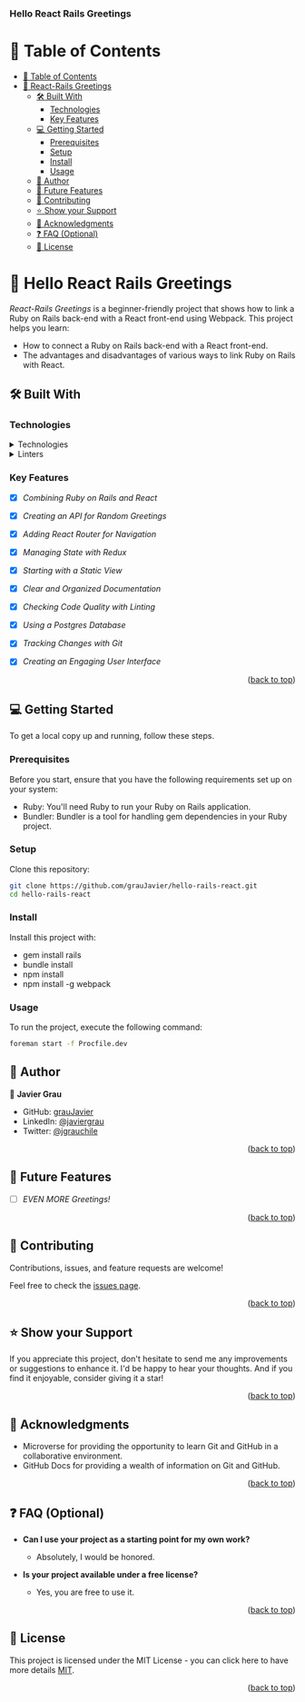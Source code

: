 <a name="readme-top"></a>

  <h3><b>Hello React Rails Greetings</b></h3>

</div>

# 📗 Table of Contents

- [📗 Table of Contents](#-table-of-contents)
- [📖 React-Rails Greetings](#-react-rails-greetings-)
  - [🛠 Built With](#-built-with)
    - [Technologies](#technologies)
    - [Key Features](#key-features)
  - [💻 Getting Started](#-getting-started)
    - [Prerequisites](#prerequisites)
    - [Setup](#setup)
    - [Install](#install)
    - [Usage](#usage)
  - [👥 Author](#-author)
  - [🔭 Future Features](#-future-features)
  - [🤝 Contributing](#-contributing)
  - [⭐️ Show your Support](#️-show-your-support)
  - [🙏 Acknowledgments](#-acknowledgments)
  - [❓ FAQ (Optional)](#-faq-optional)
  - [📝 License](#-license)

<!-- PROJECT DESCRIPTION -->

# 📖 Hello React Rails Greetings <a name="about-project"></a>
*React-Rails Greetings* is a beginner-friendly project that shows how to link a Ruby on Rails back-end with a React front-end using Webpack. This project helps you learn:

- How to connect a Ruby on Rails back-end with a React front-end.
- The advantages and disadvantages of various ways to link Ruby on Rails with React.

## 🛠 Built With <a name="built-with"></a>

### Technologies <a name="technologies"></a>

<details>
  <summary>Technologies</summary>
  <ul>
    <li><a href="https://rubyonrails.org/">Ruby on Rails</a></li>
    <li><a href="https://reactjs.org/">React</a></li>
    <li><a href="https://webpack.js.org/">Webpack</a></li>
    <li><a href="https://redux.js.org/">Redux</a></li>
  </ul>
</details>
<details>
<summary>Linters</summary>
  <ul>
    <li>Rubocop</li>
    <li>Style lint</li>
  </ul>
</details>


### Key Features <a name="key-features"></a>

- [x] *Combining Ruby on Rails and React*
- [x] *Creating an API for Random Greetings*
- [x] *Adding React Router for Navigation*
- [x] *Managing State with Redux*
- [x] *Starting with a Static View*
- [x] *Clear and Organized Documentation*
- [x] *Checking Code Quality with Linting*
- [x] *Using a Postgres Database*
- [x] *Tracking Changes with Git*
- [x] *Creating an Engaging User Interface*


<p align="right">(<a href="#readme-top">back to top</a>)</p>


## 💻 Getting Started <a name="getting-started"></a>

To get a local copy up and running, follow these steps.

### Prerequisites

Before you start, ensure that you have the following requirements set up on your system:

- Ruby: You'll need Ruby to run your Ruby on Rails application.
- Bundler: Bundler is a tool for handling gem dependencies in your Ruby project.

### Setup

Clone this repository:

```sh
git clone https://github.com/grauJavier/hello-rails-react.git
cd hello-rails-react
```

### Install

Install this project with:

- gem install rails
- bundle install
- npm install
- npm install -g webpack

### Usage

To run the project, execute the following command:

```sh
foreman start -f Procfile.dev
```

## 👥 Author <a name="authors"></a>

👤 **Javier Grau**
- GitHub: [grauJavier](https://github.com/grauJavier)
- LinkedIn: [@javiergrau](https://www.linkedin.com/in/javiergrau/)
- Twitter: [@jgrauchile](https://twitter.com/jgrauchile)

<p align="right">(<a href="#readme-top">back to top</a>)</p>


## 🔭 Future Features <a name="future-features"></a>

- [ ] *EVEN MORE Greetings!*


<p align="right">(<a href="#readme-top">back to top</a>)</p>

## 🤝 Contributing <a name="contributing"></a>

Contributions, issues, and feature requests are welcome!

Feel free to check the [issues page](https://github.com/grauJavier/hello-rails-react/issues).

<p align="right">(<a href="#readme-top">back to top</a>)</p>


## ⭐️ Show your Support <a name="support"></a>

If you appreciate this project, don't hesitate to send me any improvements or suggestions to enhance it. I'd be happy to hear your thoughts. And if you find it enjoyable, consider giving it a star!

<p align="right">(<a href="#readme-top">back to top</a>)</p>

## 🙏 Acknowledgments <a name="acknowledgements"></a>

 - Microverse for providing the opportunity to learn Git and GitHub in a collaborative environment.
 - GitHub Docs for providing a wealth of information on Git and GitHub.

<p align="right">(<a href="#readme-top">back to top</a>)</p>

## ❓ FAQ (Optional) <a name="faq"></a>

- **Can I use your project as a starting point for my own work?**
  - Absolutely, I would be honored.

- **Is your project available under a free license?**
  - Yes, you are free to use it.

<p align="right">(<a href="#readme-top">back to top</a>)</p>


## 📝 License <a name="license"></a>

This project is licensed under the MIT License - you can click here to have more details [MIT](https://github.com/grauJavier/hello-rails-react/blob/feature/add-react/MIT.md).

<p align="right">(<a href="#readme-top">back to top</a>)</p>
